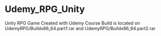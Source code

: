 # Udemy_RPG_Unity
 Unity RPG Game Created with Udemy Course
Build is located on UdemyRPG/Buildx86_64.part1.rar and UdemyRPG/Buildx86_64.part2.rar
